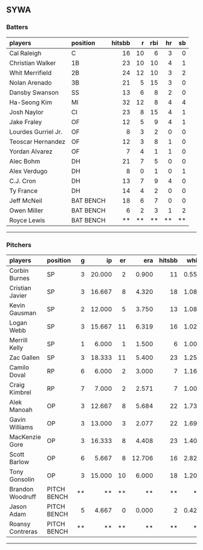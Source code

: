 ## SYWA

### Batters

 
|players             |position  | hitsbb|  r| rbi| hr| sb| 
|:-------------------|:---------|------:|--:|---:|--:|--:| 
|Cal Raleigh         |C         |     16| 10|   6|  3|  0| 
|Christian Walker    |1B        |     23| 10|  10|  4|  1| 
|Whit Merrifield     |2B        |     24| 12|  10|  3|  2| 
|Nolan Arenado       |3B        |     21|  5|  15|  3|  0| 
|Dansby Swanson      |SS        |     13|  6|   8|  2|  0| 
|Ha-Seong Kim        |MI        |     32| 12|   8|  4|  4| 
|Josh Naylor         |CI        |     23|  8|  15|  4|  1| 
|Jake Fraley         |OF        |     12|  5|   9|  4|  1| 
|Lourdes Gurriel Jr. |OF        |      8|  3|   2|  0|  0| 
|Teoscar Hernandez   |OF        |     12|  3|   8|  1|  0| 
|Yordan Alvarez      |OF        |      7|  4|   1|  1|  0| 
|Alec Bohm           |DH        |     21|  7|   5|  0|  0| 
|Alex Verdugo        |DH        |      8|  0|   1|  0|  1| 
|C.J. Cron           |DH        |     13|  7|   9|  4|  0| 
|Ty France           |DH        |     14|  4|   2|  0|  0| 
|Jeff McNeil         |BAT BENCH |     18|  6|   7|  0|  0| 
|Owen Miller         |BAT BENCH |      6|  2|   3|  1|  2| 
|Royce Lewis         |BAT BENCH |     **| **|  **| **| **| 


* * *

### Pitchers

 
|players          |position    |  g|     ip| er|    era| hitsbb|  whip| so|  w| sv| 
|:----------------|:-----------|--:|------:|--:|------:|------:|-----:|--:|--:|--:| 
|Corbin Burnes    |SP          |  3| 20.000|  2|  0.900|     11| 0.550| 29|  2|  0| 
|Cristian Javier  |SP          |  3| 16.667|  8|  4.320|     18| 1.080| 21|  0|  0| 
|Kevin Gausman    |SP          |  2| 12.000|  5|  3.750|     13| 1.083| 18|  1|  0| 
|Logan Webb       |SP          |  3| 15.667| 11|  6.319|     16| 1.021| 13|  0|  0| 
|Merrill Kelly    |SP          |  1|  6.000|  1|  1.500|      6| 1.000|  5|  0|  0| 
|Zac Gallen       |SP          |  3| 18.333| 11|  5.400|     23| 1.255| 18|  0|  0| 
|Camilo Doval     |RP          |  6|  6.000|  2|  3.000|      7| 1.167|  6|  1|  5| 
|Craig Kimbrel    |RP          |  7|  7.000|  2|  2.571|      7| 1.000|  7|  1|  3| 
|Alek Manoah      |OP          |  3| 12.667|  8|  5.684|     22| 1.737| 12|  0|  0| 
|Gavin Williams   |OP          |  3| 13.000|  3|  2.077|     22| 1.692| 12|  0|  0| 
|MacKenzie Gore   |OP          |  3| 16.333|  8|  4.408|     23| 1.408| 16|  2|  0| 
|Scott Barlow     |OP          |  6|  5.667|  8| 12.706|     16| 2.824|  3|  0|  2| 
|Tony Gonsolin    |OP          |  3| 15.000| 10|  6.000|     18| 1.200| 14|  0|  0| 
|Brandon Woodruff |PITCH BENCH | **|     **| **|     **|     **|    **| **| **| **| 
|Jason Adam       |PITCH BENCH |  5|  4.667|  0|  0.000|      2| 0.429|  6|  0|  0| 
|Roansy Contreras |PITCH BENCH | **|     **| **|     **|     **|    **| **| **| **| 


* * *


